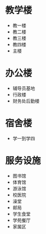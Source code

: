 # 教学楼

- 教一楼
- 教二楼
- 教三楼
- 教四楼
- 主楼

# 办公楼

- 辅导员基地
- 行政楼
- 财务处后勤楼

# 宿舍楼

- 学一到学四

# 服务设施

- 图书馆
- 体育馆
- 游泳馆
- 校医院
- 澡堂
- 邮局
- 学生食堂
- 学苑餐厅
- 家属区